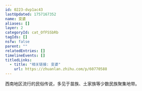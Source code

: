 ```yaml
---
id: 0223-dvp1ac43
lastUpdated: 1757167352
name: 变婆
aliases: []
layer: 2
categoryId: cat_OfFSSbRb
tagIds: []
nsfw: false
parent: ""
relatedEntries: []
timelineEvents: []
titledLinks:
  - title: "相关链接: 变婆"
    url: https://zhuanlan.zhihu.com/p/60770588
---
```


西南地区流行的民俗传说，多见于苗族、土家族等少数民族聚集地带。